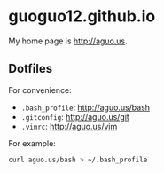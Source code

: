 # guoguo12.github.io
My home page is http://aguo.us.

## Dotfiles

For convenience:

* `.bash_profile`: http://aguo.us/bash
* `.gitconfig`: http://aguo.us/git
* `.vimrc`: http://aguo.us/vim

For example:

```bash
curl aguo.us/bash > ~/.bash_profile
```
